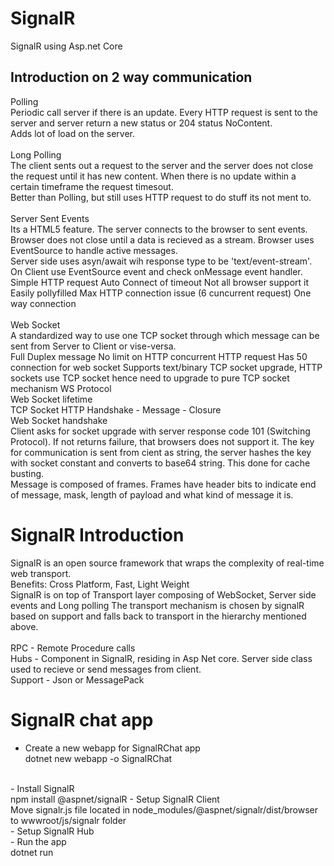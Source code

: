 # SignalR
SignalR using Asp.net Core

## Introduction on 2 way communication
Polling <br/>
Periodic call server if there is an update. Every HTTP request is sent to the server and server return a new status or 204 status NoContent.
<br/>
Adds lot of load on the server.
<br/>
<br/>
Long Polling <br/>
The client sents out a request to the server and the server does not close the request until it has new content. When there is no update within a certain timeframe the request timesout.
<br/>
Better than Polling, but still uses HTTP request to do stuff its not ment to.
<br/>
<br/>
Server Sent Events <br/>
Its a HTML5 feature. The server connects to the browser to sent events. Browser does not close until a data is recieved as a stream. Browser uses EventSource to handle active messages.
<br/>
Server side uses asyn/await wih response type to be 'text/event-stream'.
On Client use EventSource event and check onMessage event handler.
<br/>
Simple HTTP request
Auto Connect of timeout
Not all browser support it
Easily pollyfilled
Max HTTP connection issue (6 cuncurrent request)
One way connection
<br/>
<br/>
Web Socket <br/>
A standardized way to use one TCP socket through which message can be sent from Server to Client or vise-versa.<br>
Full Duplex message
No limit on HTTP concurrent HTTP request
Has 50 connection for web socket
Supports text/binary
TCP socket upgrade, HTTP sockets use TCP socket hence need to upgrade to pure TCP socket mechanism
WS Protocol
<br/>
Web Socket lifetime
<br/>
TCP Socket
    HTTP Handshake - Message - Closure
<br/>
Web Socket handshake
<br/>
Client asks for socket upgrade with server response code 101 (Switching Protocol).
If not returns failure, that browsers does not support it.
The key for communication is sent from cient as string, the server hashes the key with socket constant and converts to base64 string. This done for cache busting.
<br/>
Message is composed of frames. Frames have header bits to indicate end of message, mask, length of payload and what kind of message it is.

# SignalR Introduction
SignalR is an open source framework that wraps the complexity of real-time web transport.
<br/>
Benefits:
Cross Platform, Fast, Light Weight
<br/>
SignalR is on top of Transport layer composing of WebSocket, Server side events and Long polling
The transport mechanism is chosen by signalR based on support and falls back to transport in the hierarchy mentioned above.
<br/>
<br/>
RPC - Remote Procedure calls<br/>
Hubs - Component in SignalR, residing in Asp Net core. Server side class used to recieve or send messages from client. <br/>
Support - Json or MessagePack

# SignalR chat app
- Create a new webapp for SignalRChat app<br/>
dotnet new webapp -o SignalRChat
<br>
- Install SignalR<br/>
npm install @aspnet/signalR
- Setup SignalR Client<br/>
Move signalr.js file located in node_modules/@aspnet/signalr/dist/browser
to wwwroot/js/signalr folder<br/>
- Setup SignalR Hub<br/>
- Run the app<br/>
dotnet run













